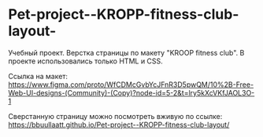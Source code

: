 # Pet-project--KROPP-fitness-club-layout-
Учебный проект. Верстка страницы по макету "KROOP fitness club". В проекте использовались только HTML и CSS.

Ссылка на макет: https://www.figma.com/proto/WfCDMcGvbYcJFnR3D5pwQM/10%2B-Free-Web-UI-designs-(Community)-(Copy)?node-id=5-2&t=lry5kXcVKfJAOL3O-1

Сверстанную страницу можно посмотреть вживую по ссылке: https://bbuullaatt.github.io/Pet-project--KROPP-fitness-club-layout/
